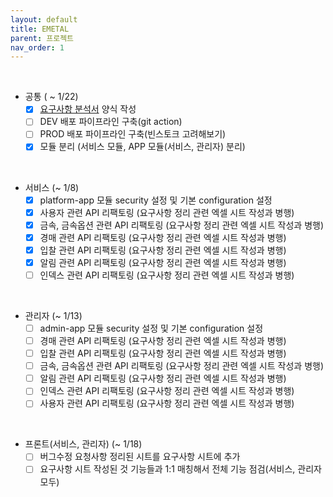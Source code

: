 ```yaml
---
layout: default
title: EMETAL
parent: 프로젝트
nav_order: 1
---
```


<br>

- 공통 ( ~ 1/22)
  - [x] [요구사항 분석서](https://docs.google.com/spreadsheets/d/1lHmKznsJedaJZUxCLBaDLrUYgLfKVEgiVh3mCPJBUC8/edit#gid=0) 양식 작성
  - [ ] DEV 배포 파이프라인 구축(git action)
  - [ ] PROD 배포 파이프라인 구축(빈스토크 고려해보기)
  - [x] 모듈 분리 (서비스 모듈, APP 모듈(서비스, 관리자) 분리)

<br>

- 서비스 (~ 1/8)
  - [x] platform-app 모듈 security 설정 및 기본 configuration 설정 
  - [x] 사용자 관련 API 리팩토링 (요구사항 정리 관련 엑셀 시트 작성과 병행)
  - [x] 금속, 금속옵션 관련 API 리팩토링 (요구사항 정리 관련 엑셀 시트 작성과 병행)
  - [x] 경매 관련 API 리팩토링 (요구사항 정리 관련 엑셀 시트 작성과 병행)
  - [x] 입찰 관련 API 리팩토링 (요구사항 정리 관련 엑셀 시트 작성과 병행)
  - [x] 알림 관련 API 리팩토링 (요구사항 정리 관련 엑셀 시트 작성과 병행)
  - [ ] 인덱스 관련 API 리팩토링 (요구사항 정리 관련 엑셀 시트 작성과 병행)

<br>    

- 관리자 (~ 1/13)
  - [ ] admin-app 모듈 security 설정 및 기본 configuration 설정
  - [ ] 경매 관련 API 리팩토링 (요구사항 정리 관련 엑셀 시트 작성과 병행)
  - [ ] 입찰 관련 API 리팩토링 (요구사항 정리 관련 엑셀 시트 작성과 병행)
  - [ ] 금속, 금속옵션 관련 API 리팩토링 (요구사항 정리 관련 엑셀 시트 작성과 병행)
  - [ ] 알림 관련 API 리팩토링 (요구사항 정리 관련 엑셀 시트 작성과 병행)
  - [ ] 인덱스 관련 API 리팩토링 (요구사항 정리 관련 엑셀 시트 작성과 병행)
  - [ ] 사용자 관련 API 리팩토링 (요구사항 정리 관련 엑셀 시트 작성과 병행)

<br>

- 프론트(서비스, 관리자) (~ 1/18)
  - [ ] 버그수정 요청사항 정리된 시트를 요구사항 시트에 추가  
  - [ ] 요구사항 시트 작성된 것 기능들과 1:1 매칭해서 전체 기능 점검(서비스, 관리자 모두)
